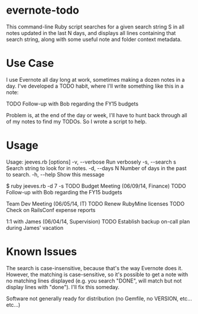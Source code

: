 evernote-todo
=============

This command-line Ruby script searches for a given search string S in all notes updated in the last N days,
and displays all lines containing that search string, along with some useful note and folder context metadata. 

Use Case
========

I use Evernote all day long at work, sometimes making a dozen notes in a day.  I've developed a TODO habit, 
where I'll write something like this in a note:

TODO Follow-up with Bob regarding the FY15 budgets

Problem is, at the end of the day or week, I'll have to hunt back through all of my notes to find my TODOs. 
So I wrote a script to help.

Usage
=====

Usage: jeeves.rb [options]
    -v, --verbose                    Run verbosely
    -s, --search s                   Search string to look for in notes.
    -d, --days N                     Number of days in the past to search.
    -h, --help                       Show this message

$ ruby jeeves.rb -d 7 -s TODO
Budget Meeting (06/09/14, Finance)
  TODO Follow-up with Bob regarding the FY15 budgets

Team Dev Meeting (06/05/14, IT)
  TODO Renew RubyMine licenses
  TODO Check on RailsConf expense reports

1:1 with James (06/04/14, Supervision)
  TODO Establish backup on-call plan during James' vacation
  
Known Issues
============

The search is case-insensitive, because that's the way Evernote does it.  However, the matching is case-sensitive,
so it's possible to get a note with no matching lines displayed (e.g. you search "DONE", will match but not display
lines with "done").  I'll fix this someday.

Software not generally ready for distribution (no Gemfile, no VERSION, etc... etc...)


